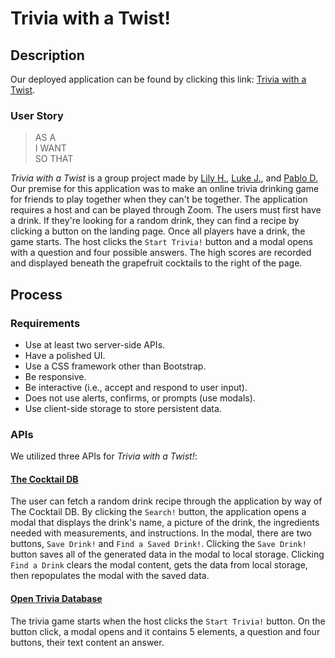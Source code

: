 # Trivia with a Twist!

## Description

Our deployed application can be found by clicking this link: [Trivia with a Twist](https://shilohjones194.github.io/triviawithatwist).

### User Story

> AS A  
> I WANT  
> SO THAT

_Trivia with a Twist_ is a group project made by [Lily H.](https://github.com/lilyhi), [Luke J.](https://github.com/Shilohjones194), and [Pablo D.](https://github.com/pablodlc) Our premise for this application was to make an online trivia drinking game for friends to play together when they can't be together. The application requires a host and can be played through Zoom. The users must first have a drink. If they're looking for a random drink, they can find a recipe by clicking a button on the landing page. Once all players have a drink, the game starts. The host clicks the `Start Trivia!` button and a modal opens with a question and four possible answers. The high scores are recorded and displayed beneath the grapefruit cocktails to the right of the page.

## Process

### Requirements

-   Use at least two server-side APIs.
-   Have a polished UI.
-   Use a CSS framework other than Bootstrap.
-   Be responsive.
-   Be interactive (i.e., accept and respond to user input).
-   Does not use alerts, confirms, or prompts (use modals).
-   Use client-side storage to store persistent data.

### APIs

We utilized three APIs for _Trivia with a Twist!_:

#### [The Cocktail DB](https://https://www.thecocktaildb.com/api.php)

The user can fetch a random drink recipe through the application by way of The Cocktail DB. By clicking the `Search!` button, the application opens a modal that displays the drink's name, a picture of the drink, the ingredients needed with measurements, and instructions. In the modal, there are two buttons, `Save Drink!` and `Find a Saved Drink!`. Clicking the `Save Drink!` button saves all of the generated data in the modal to local storage. Clicking `Find a Drink` clears the modal content, gets the data from local storage, then repopulates the modal with the saved data.

#### [Open Trivia Database](https://https://opentdb.com/)

The trivia game starts when the host clicks the `Start Trivia!` button. On the button click, a modal opens and it contains 5 elements, a question and four buttons, their text content an answer.

